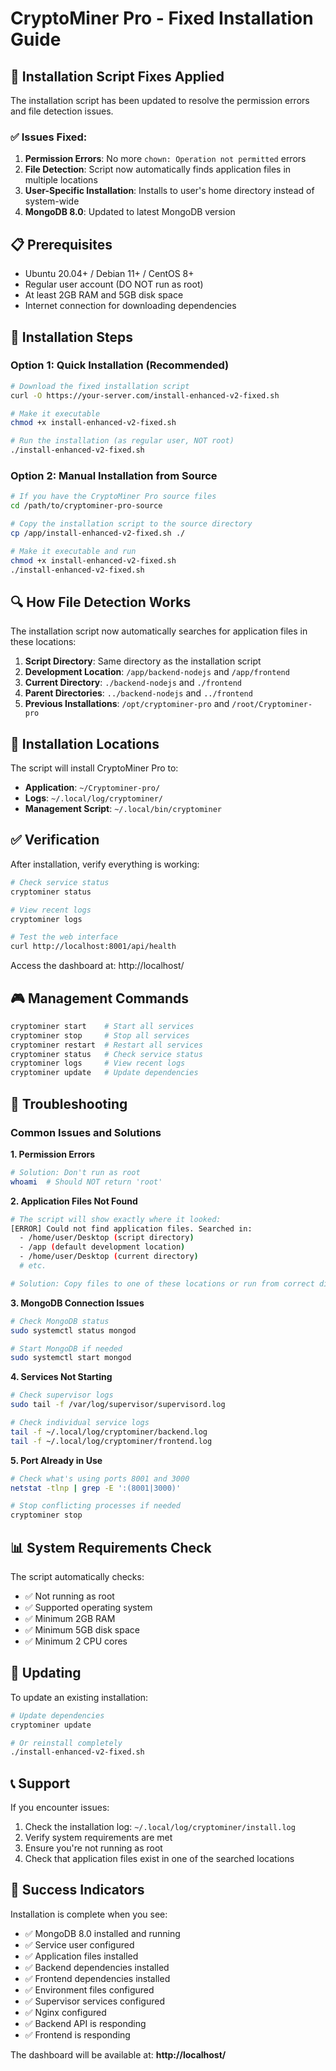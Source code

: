 # CryptoMiner Pro - Fixed Installation Guide

## 🔧 Installation Script Fixes Applied

The installation script has been updated to resolve the permission errors and file detection issues.

### ✅ Issues Fixed:
1. **Permission Errors**: No more `chown: Operation not permitted` errors
2. **File Detection**: Script now automatically finds application files in multiple locations
3. **User-Specific Installation**: Installs to user's home directory instead of system-wide
4. **MongoDB 8.0**: Updated to latest MongoDB version

## 📋 Prerequisites

- Ubuntu 20.04+ / Debian 11+ / CentOS 8+
- Regular user account (DO NOT run as root)
- At least 2GB RAM and 5GB disk space
- Internet connection for downloading dependencies

## 🚀 Installation Steps

### Option 1: Quick Installation (Recommended)

```bash
# Download the fixed installation script
curl -O https://your-server.com/install-enhanced-v2-fixed.sh

# Make it executable
chmod +x install-enhanced-v2-fixed.sh

# Run the installation (as regular user, NOT root)
./install-enhanced-v2-fixed.sh
```

### Option 2: Manual Installation from Source

```bash
# If you have the CryptoMiner Pro source files
cd /path/to/cryptominer-pro-source

# Copy the installation script to the source directory
cp /app/install-enhanced-v2-fixed.sh ./

# Make it executable and run
chmod +x install-enhanced-v2-fixed.sh
./install-enhanced-v2-fixed.sh
```

## 🔍 How File Detection Works

The installation script now automatically searches for application files in these locations:

1. **Script Directory**: Same directory as the installation script
2. **Development Location**: `/app/backend-nodejs` and `/app/frontend`
3. **Current Directory**: `./backend-nodejs` and `./frontend`
4. **Parent Directories**: `../backend-nodejs` and `../frontend`
5. **Previous Installations**: `/opt/cryptominer-pro` and `/root/Cryptominer-pro`

## 📍 Installation Locations

The script will install CryptoMiner Pro to:

- **Application**: `~/Cryptominer-pro/`
- **Logs**: `~/.local/log/cryptominer/`
- **Management Script**: `~/.local/bin/cryptominer`

## ✅ Verification

After installation, verify everything is working:

```bash
# Check service status
cryptominer status

# View recent logs
cryptominer logs

# Test the web interface
curl http://localhost:8001/api/health
```

Access the dashboard at: http://localhost/

## 🎮 Management Commands

```bash
cryptominer start    # Start all services
cryptominer stop     # Stop all services
cryptominer restart  # Restart all services
cryptominer status   # Check service status
cryptominer logs     # View recent logs
cryptominer update   # Update dependencies
```

## 🔧 Troubleshooting

### Common Issues and Solutions

**1. Permission Errors**
```bash
# Solution: Don't run as root
whoami  # Should NOT return 'root'
```

**2. Application Files Not Found**
```bash
# The script will show exactly where it looked:
[ERROR] Could not find application files. Searched in:
  - /home/user/Desktop (script directory)
  - /app (default development location)
  - /home/user/Desktop (current directory)
  # etc.

# Solution: Copy files to one of these locations or run from correct directory
```

**3. MongoDB Connection Issues**
```bash
# Check MongoDB status
sudo systemctl status mongod

# Start MongoDB if needed
sudo systemctl start mongod
```

**4. Services Not Starting**
```bash
# Check supervisor logs
sudo tail -f /var/log/supervisor/supervisord.log

# Check individual service logs
tail -f ~/.local/log/cryptominer/backend.log
tail -f ~/.local/log/cryptominer/frontend.log
```

**5. Port Already in Use**
```bash
# Check what's using ports 8001 and 3000
netstat -tlnp | grep -E ':(8001|3000)'

# Stop conflicting processes if needed
cryptominer stop
```

## 📊 System Requirements Check

The script automatically checks:
- ✅ Not running as root
- ✅ Supported operating system
- ✅ Minimum 2GB RAM
- ✅ Minimum 5GB disk space
- ✅ Minimum 2 CPU cores

## 🔄 Updating

To update an existing installation:

```bash
# Update dependencies
cryptominer update

# Or reinstall completely
./install-enhanced-v2-fixed.sh
```

## 📞 Support

If you encounter issues:

1. Check the installation log: `~/.local/log/cryptominer/install.log`
2. Verify system requirements are met
3. Ensure you're not running as root
4. Check that application files exist in one of the searched locations

## 🎉 Success Indicators

Installation is complete when you see:
- ✅ MongoDB 8.0 installed and running
- ✅ Service user configured
- ✅ Application files installed
- ✅ Backend dependencies installed
- ✅ Frontend dependencies installed
- ✅ Environment files configured
- ✅ Supervisor services configured
- ✅ Nginx configured
- ✅ Backend API is responding
- ✅ Frontend is responding

The dashboard will be available at: **http://localhost/**